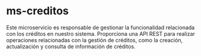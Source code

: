 # ms-creditos
Este microservicio es responsable de gestionar la funcionalidad relacionada con los créditos en nuestro sistema. Proporciona una API REST para realizar operaciones relacionadas con la gestión de créditos, como la creación, actualización y consulta de información de créditos.
